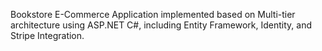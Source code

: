 Bookstore E-Commerce Application implemented based on Multi-tier architecture using ASP.NET C#, including Entity Framework, Identity, and Stripe Integration. 
